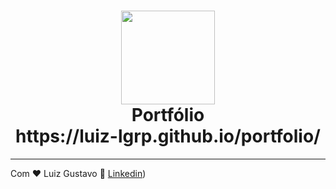 <h1 align="center">
  <img src="https://vidafullstack.com.br/wp-content/uploads/2020/07/angular.png" alt="" width="150">
  <br>
    Portfólio
  <br>
  https://luiz-lgrp.github.io/portfolio/
</h1>

---

Com ♥ Luiz Gustavo :wave: [Linkedin](https://www.linkedin.com/in/gustavo-luiz-tech/))
